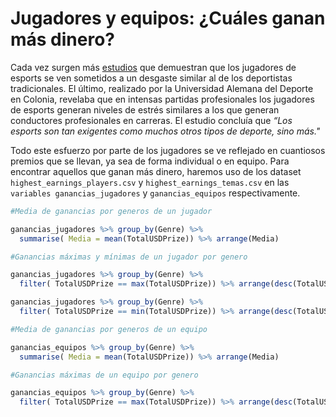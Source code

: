 # Jugadores y equipos: ¿Cuáles ganan más dinero?

Cada vez surgen más [estudios](https://www.marca.com/esports/2016/03/15/56e81056ca474115778b4691.html) que demuestran que los jugadores de esports se ven sometidos a un desgaste similar al de los deportistas tradicionales. El último, realizado por la Universidad Alemana del Deporte en Colonia, revelaba que en intensas partidas profesionales los jugadores de esports generan niveles de estrés similares a los que generan conductores profesionales en carreras. El estudio concluía que *“Los esports son tan exigentes como muchos otros tipos de deporte, sino más."*

Todo este esfuerzo por parte de los jugadores se ve reflejado en cuantiosos premios que se llevan, ya sea de forma individual o en equipo. Para encontrar aquellos que ganan más dinero, haremos uso de los dataset  `highest_earnings_players.csv` y `highest_earnings_temas.csv` en las `variables ganancias_jugadores` y `ganancias_equipos` respectivamente.



```R
#Media de ganancias por generos de un jugador

ganancias_jugadores %>% group_by(Genre) %>%
  summarise( Media = mean(TotalUSDPrize)) %>% arrange(Media)

#Ganancias máximas y mínimas de un jugador por genero

ganancias_jugadores %>% group_by(Genre) %>% 
  filter( TotalUSDPrize == max(TotalUSDPrize)) %>% arrange(desc(TotalUSDPrize))

ganancias_jugadores %>% group_by(Genre) %>% 
  filter( TotalUSDPrize == min(TotalUSDPrize)) %>% arrange(desc(TotalUSDPrize))

#Media de ganancias por generos de un equipo

ganancias_equipos %>% group_by(Genre) %>%
  summarise( Media = mean(TotalUSDPrize)) %>% arrange(Media)

#Ganancias máximas de un equipo por genero

ganancias_equipos %>% group_by(Genre) %>%
  filter( TotalUSDPrize == max(TotalUSDPrize)) %>% arrange(desc(TotalUSDPrize))
```





